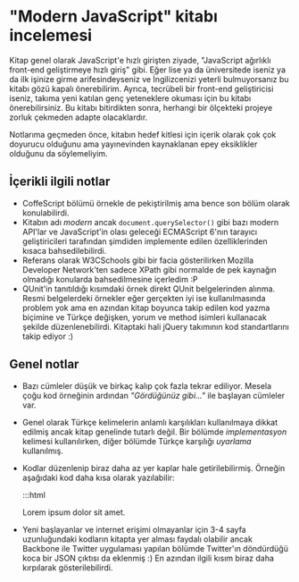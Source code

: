 # "Modern JavaScript" kitabı incelemesi

Kitap genel olarak JavaScript'e hızlı girişten ziyade, "JavaScript ağırlıklı
front-end geliştirmeye hızlı giriş" gibi. Eğer lise ya da üniversitede iseniz
ya da ilk işinize girme arifesindeyseniz ve İngilizcenizi yeterli bulmuyorsanız
bu kitabı gözü kapalı önerebilirim. Ayrıca, tecrübeli bir front-end
geliştiricisi iseniz, takıma yeni katılan genç yeteneklere okuması için bu
kitabı önerebilirsiniz. Bu kitabı bitirdikten sonra, herhangi bir ölçekteki
projeye zorluk çekmeden adapte olacaklardır.

Notlarıma geçmeden önce, kitabın hedef kitlesi için içerik olarak çok çok
doyurucu olduğunu ama yayınevinden kaynaklanan epey eksiklikler olduğunu da
söylemeliyim.


## İçerikli ilgili notlar

* CoffeScript bölümü örnekle de pekiştirilmiş ama bence son bölüm olarak
  konulabilirdi.
* Kitabın adı *modern* ancak `document.querySelector()` gibi bazı modern
  API'lar ve JavaScript'in olası geleceği ECMAScript 6'nın tarayıcı
  geliştiricileri tarafından şimdiden implemente edilen özelliklerinden kısaca
  bahsedilebilirdi.
* Referans olarak W3CSchools gibi bir facia gösterilirken Mozilla Developer
  Network'ten sadece XPath gibi normalde de pek kaynağın olmadığı konularda
  bahsedilmesine içerledim :P
* QUnit'in tanıtıldığı kısımdaki örnek direkt QUnit belgelerinden alınma.
  Resmi belgelerdeki örnekler eğer gerçekten iyi ise kullanılmasında problem
  yok ama en azından kitap boyunca takip edilen kod yazma biçimine ve Türkçe
  değişken, yorum ve method isimleri kullanacak şekilde düzenlenebilirdi.
  Kitaptaki hali jQuery takımının kod standartlarını takip ediyor :)


## Genel notlar

* Bazı cümleler düşük ve birkaç kalıp çok fazla tekrar ediliyor. Mesela çoğu
  kod örneğinin ardından *"Gördüğünüz gibi..."* ile başlayan cümleler var.
* Genel olarak Türkçe kelimelerin anlamlı karşılıkları kullanılmaya dikkat
  edilmiş ancak kitap genelinde tutarlı değil. Bir bölümde *implementasyon*
  kelimesi kullanılırken, diğer bölümde Türkçe karşılığı *uyarlama*
  kullanılmış.
* Kodlar düzenlenip biraz daha az yer kaplar hale getirilebilirmiş. Örneğin
  aşağıdaki kod daha kısa olarak yazılabilir:

  :::html
  <!-- ... -->
  <div class="hede">
      <p>
          Lorem ipsum dolor sit amet.
      </p>
  </div>
* Yeni başlayanlar ve internet erişimi olmayanlar için 3-4 sayfa uzunluğundaki
  kodların kitapta yer alması faydalı olabilir ancak Backbone ile Twitter
  uygulaması yapılan bölümde Twitter'ın döndürdüğü koca bir JSON çıktısı da
  eklenmiş :) En azından ilgili kısım biraz daha kırpılarak gösterilebilirdi.
